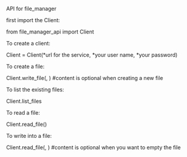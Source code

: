 API for file_manager

first import the Client:

from file_manager_api import Client

To create a client:

Client = Client(*url for the service, *your user name, *your password)

To create a file:

Client.write_file(<new file name>,  <content>) #content is optional when creating a new file

To list the existing files:

Client.list_files

To read a file:

Client.read_file(<file name>)

To write into a file:

Client.read_file(<file name>, <content>) #content is optional when you want to empty the file
